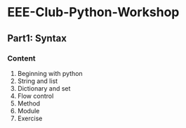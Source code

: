 # EEE-Club-Python-Workshop
## Part1: Syntax
### Content
1. Beginning with python
2. String and list
3. Dictionary and set
4. Flow control
5. Method
6. Module
7. Exercise